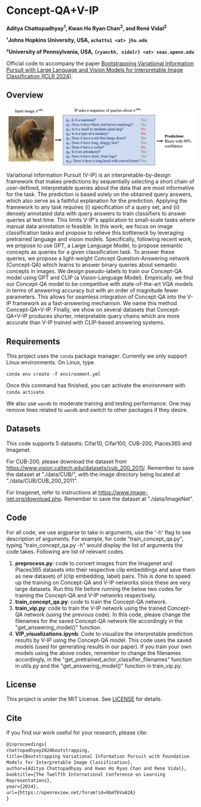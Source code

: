 # Concept-QA+V-IP

**Aditya Chattopadhyay<sup>1</sup>, Kwan Ho Ryan Chan<sup>2</sup>, and René Vidal<sup>2</sup>** <br>

**¹Johns Hopkins University, USA, `achatto1 <at> jhu.edu`**

**²University of Pennsylvania, USA, `{ryanckh, vidalr} <at> seas.upenn.edu`**

Official code to accompany the paper [Bootstrapping Variational Information Pursuit with Large Language and Vision Models for Interpretable Image Classification (ICLR 2024)](https://openreview.net/forum?id=9bmTbVaA2A&noteId=IzZAQqhXHg).

## Overview
<p align="center">
<img src="./assets/VIP-illustration.png" alt="teaser.png" width="500"/>
</p>

Variational Information Pursuit (V-IP) is an interpretable-by-design framework that makes predictions by sequentially selecting a short chain of user-defined, interpretable queries about the data that are most informative for the task. The prediction is based solely on the obtained query answers, which also serve as a faithful explanation for the prediction. Applying the framework to any task requires (i) specification of a query set, and (ii) densely annotated data with query answers to train classifiers to answer queries at test time. This limits V-IP's application to small-scale tasks where manual data annotation is feasible. In this work, we focus on image classification tasks and propose to relieve this bottleneck by leveraging pretrained language and vision models. Specifically, following recent work, we propose to use GPT, a Large Language Model, to propose semantic concepts as queries for a given classification task. To answer these queries, we propose a light-weight Concept Question-Answering network (Concept-QA) which learns to answer binary queries about semantic concepts in images. We design pseudo-labels to train our Concept-QA model using GPT and CLIP (a Vision-Language Model). Empirically, we find our Concept-QA model to be competitive with state-of-the-art VQA models in terms of answering accuracy but with an order of magnitude fewer parameters. This allows for seamless integration of Concept-QA into the V-IP framework as a fast-answering mechanism. We name this method Concept-QA+V-IP. Finally, we show on several datasets that Concept-QA+V-IP produces shorter, interpretable query chains which are more accurate than V-IP trained with CLIP-based answering systems.


## Requirements
This project uses the `conda` package manager. Currently we only support Linux environments.
On Linux, type
```
conda env create -f environment.yml
```
Once this command has finished, you can activate the environment with `conda activate`.
 
We also use `wandb` to moderate training and testing performance. One may remove lines related to `wandb` and switch to other packages if they desire. 

## Datasets
This code supports 5 datasets: Cifar10, Cifar100, CUB-200, Places365 and Imagenet.

For CUB-200, please download the dataset from https://www.vision.caltech.edu/datasets/cub_200_2011/. Remember to save the dataset at "./data/CUB/", with the image directory being located at "./data/CUB/CUB_200_2011".

For Imagenet, refer to instructions at https://www.image-net.org/download.php. Remember to save the dataset at "./data/ImageNet".

## Code
For all code, we use argparse to take in arguments, use the '-h' flag to see description of arguments. For example, for code "train_concept_qa.py", typing "train_concept_qa.py -h" would display the list of arguments the code takes. Following are list of relevant codes.

1. **preprocess.py**: code to convert images from the Imagenet and Places365 datasets into their respective clip embeddings and save them as new datasets of (clip embedding, label) pairs. This is done to speed up the training on Concept-QA and V-IP networks since these are very large datasets. Run this file before running the below two codes for training the Concept-QA and V-IP networks respectively.
2. **train_concept_qa.py**: code to train the Concept-QA network. 
3. **train_vip.py**: code to train the V-IP network using the trained Concept-QA network (using the previous code). In this code, please change the filenames for the saved Concept-QA network file accordingly in the "get_answering_model()" function.
4. **VIP_visualizations.ipynb**: Code to visualize the interpretable prediction results by V-IP using the Concept-QA model. This code uses the saved models (used for generating results in our paper). If you train your own models using the above codes, remember to change the filenames accordingly, in the "get_pretrained_actor_classifier_filenames" function in utils.py and the "get_answering_model()" function in train_vip.py.

## License
This project is under the MIT License. See [LICENSE](./LISENSE.md) for details.


## Cite
If you find our work useful for your research, please cite:

```
@inproceedings{
chattopadhyay2024bootstrapping,
title={Bootstrapping Variational Information Pursuit with Foundation Models for Interpretable Image Classification},
author={Aditya Chattopadhyay and Kwan Ho Ryan Chan and Rene Vidal},
booktitle={The Twelfth International Conference on Learning Representations},
year={2024},
url={https://openreview.net/forum?id=9bmTbVaA2A}
}
```
